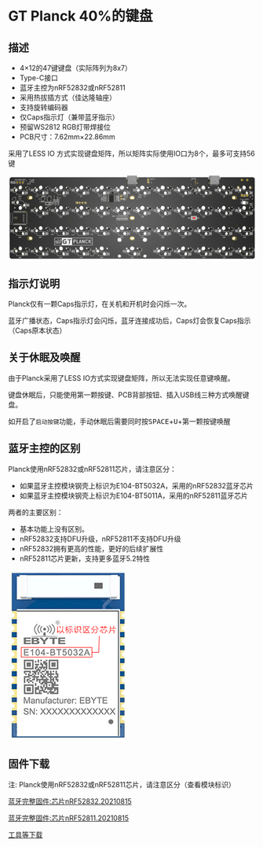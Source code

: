 GT Planck 40%的键盘
=====================

## 描述

- 4×12的47键键盘（实际阵列为8x7）
- Type-C接口
- 蓝牙主控为nRF52832或nRF52811
- 采用热拔插方式（佳达隆轴座）
- 支持旋转编码器
- 仅Caps指示灯（兼带蓝牙指示）
- 预留WS2812 RGB灯带焊接位
- PCB尺寸：7.62mm×22.86mm

采用了LESS IO 方式实现键盘矩阵，所以矩阵实际使用IO口为8个，最多可支持56键

![](../img/gt-planck.png "GT Planck PCB")

## 指示灯说明

Planck仅有一颗Caps指示灯，在关机和开机时会闪烁一次。

蓝牙广播状态，Caps指示灯会闪烁，蓝牙连接成功后，Caps灯会恢复Caps指示（Caps原本状态）

## 关于休眠及唤醒

由于Planck采用了LESS IO方式实现键盘矩阵，所以无法实现任意键唤醒。

键盘休眠后，只能使用第一颗按键、PCB背部按钮、插入USB线三种方式唤醒键盘。

如开启了`启动按键`功能，手动休眠后需要同时按<kbd>SPACE</kbd>+<kbd>U</kbd>+第一颗按键唤醒

## 蓝牙主控的区别

Planck使用nRF52832或nRF52811芯片，请注意区分：

-  如果蓝牙主控模块钢壳上标识为E104-BT5032A，采用的nRF52832蓝牙芯片
-  如果蓝牙主控模块钢壳上标识为E104-BT5011A，采用的nRF52811蓝牙芯片

两者的主要区别：

-  基本功能上没有区别。
-  nRF52832支持DFU升级，nRF52811不支持DFU升级
-  nRF52832拥有更高的性能，更好的后续扩展性
-  nRF52811芯片更新，支持更多蓝牙5.2特性

![](../img/E104-BT5032A.png "E104-BT5032A")

## 固件下载

注: Planck使用nRF52832或nRF52811芯片，请注意区分（查看模块标识）

<a href="http://glab.online/down/sdk17/gt-planck-a-20210815-nrf52832-all.hex" class="button">蓝牙完整固件:芯片nRF52832.20210815</a>

<a href="http://glab.online/down/sdk17/gt-planck-a-20210815-nrf52811-all.hex" class="button">蓝牙完整固件:芯片nRF52811.20210815</a>

<a href="../down/download.md" class="button2">工具等下载</a>
